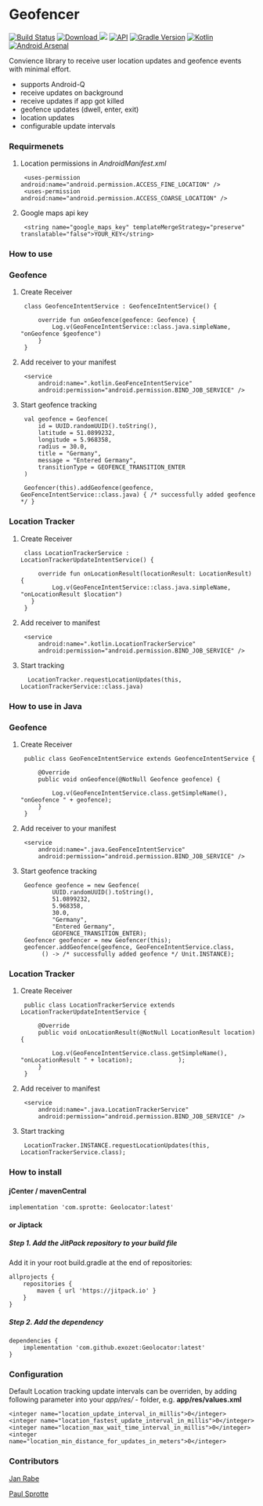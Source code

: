 # Geofencer 
[![Build Status](https://app.bitrise.io/app/62c5e7d6d14d57dd/status.svg?token=i0sTxq2L3WeD26_b77uA5A)](https://app.bitrise.io/app/62c5e7d6d14d57dd) [ ![Download](https://api.bintray.com/packages/exozetag/maven/Geolocator/images/download.svg?version=1.1.1) ](https://bintray.com/exozetag/maven/Geolocator/1.1.1/link) [![](https://jitpack.io/v/exozet/Geolocator.svg)](https://jitpack.io/#exozet/Geolocator)
[![API](https://img.shields.io/badge/API-15%2B-brightgreen.svg?style=flat)](https://android-arsenal.com/api?level=15) [![Gradle Version](https://img.shields.io/badge/gradle-5.6.1-green.svg)](https://docs.gradle.org/current/release-notes) [![Kotlin](https://img.shields.io/badge/kotlin-1.3.50-green.svg)](https://kotlinlang.org/) [![Android Arsenal](https://img.shields.io/badge/Android%20Arsenal-Geolocator-brightgreen.svg?style=flat)](https://android-arsenal.com/details/1/7860)

Convience library to receive user location updates and geofence events with minimal effort. 

- supports Android-Q
- receive updates on background
- receive updates if app got killed
- geofence updates (dwell, enter, exit)
- location updates
- configurable update intervals
     
### Requirmenets

1. Location permissions in *AndroidManifest.xml*

	    <uses-permission android:name="android.permission.ACCESS_FINE_LOCATION" />
   	 	<uses-permission android:name="android.permission.ACCESS_COARSE_LOCATION" />
   	 	
2. Google maps api key

		<string name="google_maps_key" templateMergeStrategy="preserve" translatable="false">YOUR_KEY</string>
	
### How to use

### Geofence

1. Create Receiver
 
		class GeofenceIntentService : GeofenceIntentService() {
		
		    override fun onGeofence(geofence: Geofence) {
		    	Log.v(GeoFenceIntentService::class.java.simpleName, "onGeofence $geofence")	    
		    }
		}
		
2. Add receiver to your manifest

	 	<service
            android:name=".kotlin.GeoFenceIntentService"
            android:permission="android.permission.BIND_JOB_SERVICE" />		
3. Start geofence tracking

   		val geofence = Geofence(
            id = UUID.randomUUID().toString(),
            latitude = 51.0899232,
            longitude = 5.968358,
            radius = 30.0,
            title = "Germany",
            message = "Entered Germany",
            transitionType = GEOFENCE_TRANSITION_ENTER
        )
        
        Geofencer(this).addGeofence(geofence, GeoFenceIntentService::class.java) { /* successfully added geofence */ }

### Location Tracker

1. Create Receiver

		class LocationTrackerService : LocationTrackerUpdateIntentService() {

	    	override fun onLocationResult(locationResult: LocationResult) {  
	    		Log.v(GeoFenceIntentService::class.java.simpleName, "onLocationResult $location")
	      }
      	}

2. Add receiver to manifest

		<service
            android:name=".kotlin.LocationTrackerService"
            android:permission="android.permission.BIND_JOB_SERVICE" />

3. Start tracking

		 LocationTracker.requestLocationUpdates(this, LocationTrackerService::class.java)

### How to use in Java

### Geofence

1. Create Receiver

		public class GeoFenceIntentService extends GeofenceIntentService {
	
	    	@Override
	    	public void onGeofence(@NotNull Geofence geofence) {
	
	        	Log.v(GeoFenceIntentService.class.getSimpleName(), "onGeofence " + geofence);	    	
	       	}
		}
		
2. Add receiver to your manifest

	 	<service
            android:name=".java.GeoFenceIntentService"
            android:permission="android.permission.BIND_JOB_SERVICE" />		
3. Start geofence tracking

 		Geofence geofence = new Geofence(
                UUID.randomUUID().toString(),
                51.0899232,
                5.968358,
                30.0,
                "Germany",
                "Entered Germany",
                GEOFENCE_TRANSITION_ENTER);
    	Geofencer geofencer = new Geofencer(this);
    	geofencer.addGeofence(geofence, GeoFenceIntentService.class,
           	 () -> /* successfully added geofence */ Unit.INSTANCE);

### Location Tracker

1. Create Receiver

		public class LocationTrackerService extends LocationTrackerUpdateIntentService {

		    @Override
		    public void onLocationResult(@NotNull LocationResult location) {
		
		        Log.v(GeoFenceIntentService.class.getSimpleName(), "onLocationResult " + location);		        );
		    }
		}

2. Add receiver to manifest

		<service
            android:name=".java.LocationTrackerService"
            android:permission="android.permission.BIND_JOB_SERVICE" />

3. Start tracking

		LocationTracker.INSTANCE.requestLocationUpdates(this, LocationTrackerService.class);

### How to install

#### jCenter / mavenCentral

	implementation 'com.sprotte: Geolocator:latest'

#### or Jiptack

##### Step 1. Add the JitPack repository to your build file

Add it in your root build.gradle at the end of repositories:

	allprojects {
		repositories {
			maven { url 'https://jitpack.io' }
		}
	}
##### Step 2. Add the dependency

	dependencies {
		implementation 'com.github.exozet:Geolocator:latest'
	}
	
### Configuration

Default Location tracking update intervals can be overriden, by adding following parameter into your _app/res/_ - folder, e.g. **app/res/values.xml**

    <integer name="location_update_interval_in_millis">0</integer>
    <integer name="location_fastest_update_interval_in_millis">0</integer>
    <integer name="location_max_wait_time_interval_in_millis">0</integer>
    <integer name="location_min_distance_for_updates_in_meters">0</integer>


### Contributors

[Jan Rabe](jan.rabe@exozet.com)

[Paul Sprotte](paul.sprotte@exozet.com)